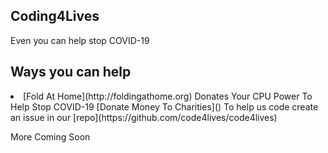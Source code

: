 ## Coding4Lives
Even you can help stop COVID-19
## Ways you can help 
<li>
  [Fold At Home](http://foldingathome.org) Donates Your CPU Power To Help Stop COVID-19
[Donate Money To Charities]()
To help us code create an issue in our [repo](https://github.com/code4lives/code4lives)
  </li>

More Coming Soon
